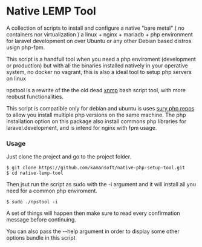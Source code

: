 # Native LEMP Tool
A collection of scripts to install and configure a native "bare metal" ( no containers nor virtualization ) a linux + nginx + mariadb + php environment for laravel development on over Ubuntu or any other Debian based distros usign php-fpm.


This script is a handfull tool when you need a php enviroment (development or production) but with all the binaries installed natively in your operative system, no docker no vagrant, this is also a ideal tool to setup php servers on linux

npstool is a rewrite of the the old dead [xnmp](https://github.com/lemyskaman/xnmp) bash script tool, with more reobust functionalities.

This script is compatible only for debian and ubuntu is uses [sury php repos](https://deb.sury.org/) to allow you install multiple php versions on the same machine. The php installation option on this package also install commons php libraries for laravel.development, and is intend for nginx with fpm usage.


### Usage

Just clone the project and go to the project folder.
   
    $ git clone https://github.com/kamansoft/native-php-setup-tool.git 
    $ cd native-lemp-tool

Then jsut run the script as sudo with the -i argument  and it will install all you need for a common php enviroment.

    $ sudo ./npstool -i

A set of things will happen then make sure to read every confirmation message before continuing.

You can also pass the --help argument in order to display some other options bundle in this script

  






